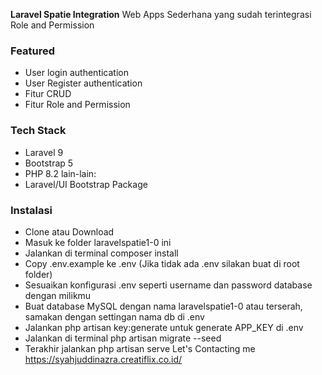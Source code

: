 <b>Laravel Spatie Integration</b>
Web Apps Sederhana yang sudah terintegrasi Role and Permission

### Featured
- User login authentication
- User Register authentication
- Fitur CRUD
- Fitur Role and Permission

### Tech Stack
- Laravel 9
- Bootstrap 5
- PHP 8.2
lain-lain:
- Laravel/UI Bootstrap Package
### Instalasi
- Clone atau Download
- Masuk ke folder laravelspatie1-0 ini
- Jalankan di terminal composer install
- Copy .env.example ke .env (Jika tidak ada .env silakan buat di root folder)
- Sesuaikan konfigurasi .env seperti username dan password database dengan milikmu
- Buat database MySQL dengan nama laravelspatie1-0 atau terserah, samakan dengan settingan nama db di .env
- Jalankan php artisan key:generate untuk generate APP_KEY di .env
- Jalankan di terminal php artisan migrate --seed
- Terakhir jalankan php artisan serve
Let's Contacting me https://syahjuddinazra.creatiflix.co.id/
